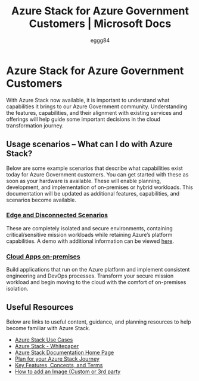 ﻿---
title: Azure Stack for Azure Government Customers | Microsoft Docs
description: Provides guidance on what features and capabilities are available for Azure Stack on Azure Government
services: azure-government
cloud: gov
documentationcenter: ''
author: eggg84
manager: zakramer

ms.assetid: 
ms.service: azure-government
ms.devlang: na
ms.topic: article
ms.tgt_pltfrm: na
ms.workload: azure-government
ms.date: 09/15/2017
ms.author: dumartin

---
# Azure Stack for Azure Government Customers
With Azure Stack now available, it is important to understand what capabilities it brings to our Azure Government community. Understanding the features, capabilities, and their alignment with existing services and offerings will help guide some important decisions in the cloud transformation journey.

## Usage scenarios – What can I do with Azure Stack?
Below are some example scenarios that describe what capabilities exist today for Azure Government customers. You can get started with these as soon as your hardware is available. These will enable planning, development, and implementation of on-premises or hybrid workloads. This documentation will be updated as additional features, capabilities, and scenarios become available.

### <a href="https://azure.microsoft.com/overview/azure-stack/use-cases/">Edge and Disconnected Scenarios</a>
These are completely isolated and secure environments, containing critical/sensitive mission workloads while retaining Azure’s platform capabilities. A demo with additional information can be viewed <a href="https://azure.microsoft.com/resources/videos/azure-and-azure-stack-working-together-build-2017/">here</a>.

### <a href="https://azure.microsoft.com/overview/azure-stack/use-cases/">Cloud Apps on-premises</a>
Build applications that run on the Azure platform and implement consistent engineering and DevOps processes. Transform your secure mission workload and begin moving to the cloud with the comfort of on-premises isolation.

## Useful Resources
Below are links to useful content, guidance, and planning resources to help become familiar with Azure Stack.
* <a href="https://azure.microsoft.com/overview/azure-stack/use-cases/">Azure Stack Use Cases</a> 
* <a href="https://azure.microsoft.com/resources/azure-stack-an-extension-of-azure/" >Azure Stack - Whitepaper</a> 
* <a href="https://docs.microsoft.com/azure/azure-stack/azure-stack-deploy-overview" >Azure Stack Documentation Home Page</a> 
* <a href="https://docs.microsoft.com/azure/azure-stack/azure-stack-deploy-overview" >Plan for your Azure Stack Journey</a> 
* <a href="https://docs.microsoft.com/azure/azure-stack/azure-stack-key-features" >Key Features, Concepts, and Terms</a> 
* <a href="https://docs.microsoft.com/azure/azure-stack/azure-stack-add-default-image" >How to add an Image (Custom or 3rd party</a> 
